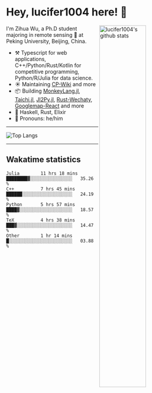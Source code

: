 # Hey, lucifer1004 here! :wave:

<img width="50%" align="right" alt="lucifer1004's github stats" src="https://github-readme-stats.vercel.app/api?username=lucifer1004&show_icons=true">

I'm Zihua Wu, a Ph.D student majoring in remote sensing :satellite: at Peking University, Beijing, China.

- :hammer_and_pick: Typescript for web applications, C++/Python/Rust/Kotlin for competitive programming, Python/R/Julia for data science.
- :sunny: Maintaining [CP-Wiki](https://cp-wiki.vercel.app) and more 
- :package: Building [MonkeyLang.jl](https://github.com/lucifer1004/MonkeyLang.jl), [Taichi.jl](https://github.com/lucifer1004/Taichi.jl), [Jl2Py.jl](https://github.com/lucifer1004/Jl2Py.jl), [Rust-Wechaty](https://github.com/wechaty/rust-wechaty), [Googlemap-React](https://github.com/googlemap-react/googlemap-react) and more
- :seedling: Haskell, Rust, Elixir
- :man: Pronouns: he/him

---

![Top Langs](https://github-readme-stats.vercel.app/api/top-langs/?username=lucifer1004&layout=compact)

---

## Wakatime statistics

<!--START_SECTION:waka-->

```text
Julia        11 hrs 18 mins  ████████▓░░░░░░░░░░░░░░░░   35.26 %
C++          7 hrs 45 mins   ██████░░░░░░░░░░░░░░░░░░░   24.19 %
Python       5 hrs 57 mins   ████▓░░░░░░░░░░░░░░░░░░░░   18.57 %
TeX          4 hrs 38 mins   ███▓░░░░░░░░░░░░░░░░░░░░░   14.47 %
Other        1 hr 14 mins    █░░░░░░░░░░░░░░░░░░░░░░░░   03.88 %
```

<!--END_SECTION:waka-->
